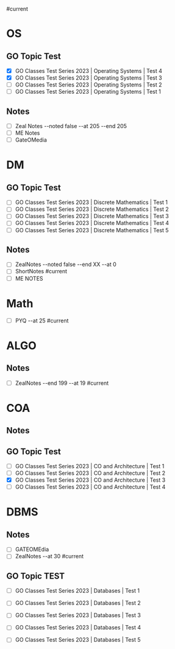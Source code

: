 #current 

# OS
## GO Topic Test
- [x] GO Classes Test Series 2023 | Operating Systems | Test 4 
- [x] GO Classes Test Series 2023 | Operating Systems | Test 3
- [ ] GO Classes Test Series 2023 | Operating Systems | Test 2
- [ ] GO Classes Test Series 2023 | Operating Systems | Test 1

## Notes
- [ ] Zeal Notes --noted false --at 205 --end 205
- [ ] ME Notes
- [ ] GateOMedia

# DM
## GO Topic Test
- [ ] GO Classes Test Series 2023 | Discrete Mathematics | Test 1
- [ ] GO Classes Test Series 2023 | Discrete Mathematics | Test 2
- [ ] GO Classes Test Series 2023 | Discrete Mathematics | Test 3
- [ ] GO Classes Test Series 2023 | Discrete Mathematics | Test 4
- [ ] GO Classes Test Series 2023 | Discrete Mathematics | Test 5
      
## Notes
- [ ] ZealNotes --noted false --end XX --at 0
- [ ] ShortNotes #current
- [ ] ME NOTES

# Math

- [ ] PYQ --at 25 #current 


# ALGO

## Notes
- [ ] ZealNotes --end 199 --at 19 #current 

# COA
## Notes

## GO Topic Test
- [ ] GO Classes Test Series 2023 | CO and Architecture | Test 1
- [ ] GO Classes Test Series 2023 | CO and Architecture | Test 2
- [x] GO Classes Test Series 2023 | CO and Architecture | Test 3
- [ ] GO Classes Test Series 2023 | CO and Architecture | Test 4

# DBMS
## Notes
- [ ] GATEOMEdia
- [ ] ZealNotes --at 30 #current 

## GO Topic TEST
- [ ] GO Classes Test Series 2023 | Databases | Test 1
- [ ] GO Classes Test Series 2023 | Databases | Test 2
- [ ] GO Classes Test Series 2023 | Databases | Test 3
- [ ] GO Classes Test Series 2023 | Databases | Test 4
- [ ] GO Classes Test Series 2023 | Databases | Test 5

